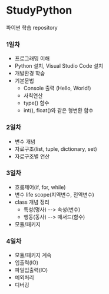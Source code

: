 # StudyPython
파이썬 학습 repository


### 1일차
- 프로그래밍 이해
- Python 설치, Visual Studio Code 설치
- 개발환경 학습
- 기본문법
  - Console 출력 (Hello, World!)
  - 사칙연산
  - type() 함수
  - int(), float()와 같은 형변환 함수

### 2일차
- 변수 개념
- 자료구조(list, tuple, dictionary, set)
- 자료구조별 연산

### 3일차
- 흐름제어(if, for, while)
- 변수 life scope(지역변수, 전역변수)
- class 개념 정리
  - 특성(명사) --> 속성(변수)
  - 행동(동사) --> 매서드(함수)
- 모듈/패키지

### 4일차
- 모듈/패키지 계속
- 입출력(IO)
- 파일입출력(IO)
- 예외처리
- 디버깅